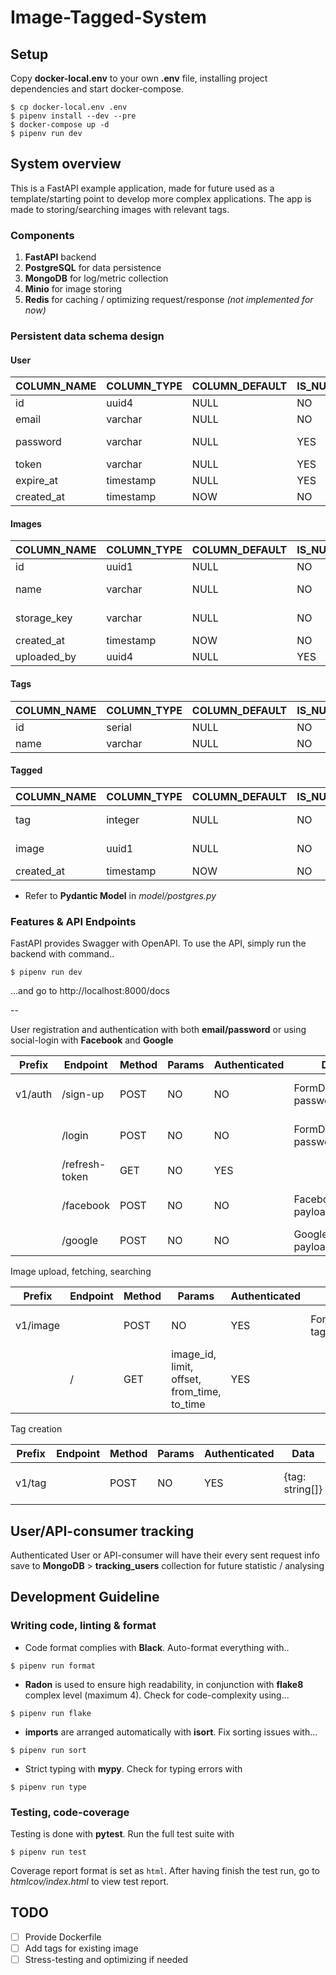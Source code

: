 # Image-Tagged-System


## Setup
Copy **docker-local.env** to your own **.env** file, installing project dependencies and start docker-compose.
```
$ cp docker-local.env .env
$ pipenv install --dev --pre
$ docker-compose up -d
$ pipenv run dev
```

## System overview

This is a FastAPI example application, made for future used as a template/starting point to develop more complex applications.
The app is made to storing/searching images with relevant tags.

### Components
1. **FastAPI** backend
1. **PostgreSQL** for data persistence
1. **MongoDB** for log/metric collection
1. **Minio** for image storing
1. **Redis** for caching / optimizing request/response *(not implemented for now)*

### Persistent data schema design
#### User
| COLUMN_NAME | COLUMN_TYPE | COLUMN_DEFAULT | IS_NULLABLE | COLUMN_KEY | EXTRA/CONSTRAINT | COLUMN_COMMENT                 |
|-------------|-------------|----------------|-------------|------------|------------------|--------------------------------|
| id          | uuid4       | NULL           | NO          | PRI        |                  | ID                             |
| email       | varchar     | NULL           | NO          |            | UNIQUE           |                                |
| password    | varchar     | NULL           | YES         |            |                  | Null if user uses social-login |
| token       | varchar     | NULL           | YES         |            | UNIQUE           | for social-login only          |
| expire_at   | timestamp   | NULL           | YES         |            |                  | for social-login only          |
| created_at  | timestamp   | NOW            | NO          |            |                  | registration time              |

#### Images
| COLUMN_NAME | COLUMN_TYPE | COLUMN_DEFAULT | IS_NULLABLE | COLUMN_KEY | EXTRA/CONSTRAINT | COLUMN_COMMENT                      |
|-------------|-------------|----------------|-------------|------------|------------------|-------------------------------------|
| id          | uuid1       | NULL           | NO          | PRI        |                  | ID                                  |
| name        | varchar     | NULL           | NO          |            | UNIQUE           | image's original file name          |
| storage_key | varchar     | NULL           | NO          |            |                  | Key used to store image on S3/Minio |
| created_at  | timestamp   | NOW            | NO          |            |                  | upload time                         |
| uploaded_by | uuid4       | NULL           | YES         | FOREIGN    |                  | Ref to user table                   |

#### Tags
| COLUMN_NAME | COLUMN_TYPE | COLUMN_DEFAULT | IS_NULLABLE | COLUMN_KEY | EXTRA/CONSTRAINT | COLUMN_COMMENT |
|-------------|-------------|----------------|-------------|------------|------------------|----------------|
| id          | serial      | NULL           | NO          | PRI        |                  | ID             |
| name        | varchar     | NULL           | NO          |            | UNIQUE           | tag name       |

#### Tagged
| COLUMN_NAME | COLUMN_TYPE | COLUMN_DEFAULT | IS_NULLABLE | COLUMN_KEY         | EXTRA/CONSTRAINT | COLUMN_COMMENT          |
|-------------|-------------|----------------|-------------|--------------------|------------------|-------------------------|
| tag         | integer     | NULL           | NO          | FOREIGN, COMPOSITE | UNIQUE           | Ref to Tags(id) table   |
| image       | uuid1       | NULL           | NO          | FOREIGN, COMPOSITE | UNIQUE           | Ref to Images(id) table |
| created_at  | timestamp   | NOW            | NO          |                    |                  | upload time             |


- Refer to **Pydantic Model** in *model/postgres.py*




### Features & API Endpoints
FastAPI provides Swagger with OpenAPI. To use the API, simply run the backend with command..

```
$ pipenv run dev
```

...and go to http://localhost:8000/docs

--

User registration and authentication with both **email/password** or using social-login with **Facebook** and **Google**

| Prefix  | Endpoint       | Method | Params | Authenticated | Data                      | Description                    |
|---------|----------------|--------|--------|---------------|---------------------------|--------------------------------|
| v1/auth | /sign-up       | POST   | NO     | NO            | FormData[email, password] | Sign up using email & password |
|         | /login         | POST   | NO     | NO            | FormData[email, password] | Login using email & password   |
|         | /refresh-token | GET    | NO     | YES           |                           | Exchange JWT Token             |
|         | /facebook      | POST   | NO     | NO            | Facebook login payload    | Signup/Login with facebook     |
|         | /google        | POST   | NO     | NO            | Google login payload      | Signup/Login with Google       |



Image upload, fetching, searching

| Prefix   | Endpoint       | Method | Params                                      | Authenticated | Data                   | Description                                 |
|----------|----------------|--------|---------------------------------------------|---------------|------------------------|---------------------------------------------|
| v1/image |                | POST   | NO                                          | YES           | FormData[image, tags]  | Upload image file, and tags                 |
|          | /              | GET    | image_id, limit, offset, from_time, to_time | YES           |                        | Get a single image or fetch multiple images |



Tag creation

| Prefix | Endpoint | Method | Params | Authenticated | Data            | Description                 |
|--------|----------|--------|--------|---------------|-----------------|-----------------------------|
| v1/tag |          | POST   | NO     | YES           | {tag: string[]} | Upload image file, and tags |


## User/API-consumer tracking
Authenticated User or API-consumer will have their every sent request info save to **MongoDB** > **tracking_users** collection for future statistic / analysing


## Development Guideline

### Writing code, linting & format
- Code format complies with **Black**. Auto-format everything with..
```
$ pipenv run format
```

- **Radon** is used to ensure high readability, in conjunction with **flake8** complex level (maximum  4). Check for code-complexity using...
```
$ pipenv run flake
```

- **imports** are arranged automatically with **isort**. Fix sorting issues with...
```
$ pipenv run sort
```

- Strict typing with **mypy**. Check for typing errors with
```
$ pipenv run type
```




### Testing, code-coverage
Testing is done with **pytest**. Run the full test suite with
```
$ pipenv run test
```


Coverage report format is set as `html`. After having finish the test run, go to *htmlcov/index.html* to view test report.


## TODO
- [ ] Provide Dockerfile
- [ ] Add tags for existing image
- [ ] Stress-testing and optimizing if needed
